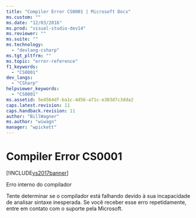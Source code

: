```yaml
---
title: "Compiler Error CS0001 | Microsoft Docs"
ms.custom: ""
ms.date: "12/03/2016"
ms.prod: "visual-studio-dev14"
ms.reviewer: ""
ms.suite: ""
ms.technology: 
  - "devlang-csharp"
ms.tgt_pltfrm: ""
ms.topic: "error-reference"
f1_keywords: 
  - "CS0001"
dev_langs: 
  - "CSharp"
helpviewer_keywords: 
  - "CS0001"
ms.assetid: 5e4564df-ba1c-4d56-a71c-e383d7c3dda2
caps.latest.revision: 11
caps.handback.revision: 11
author: "BillWagner"
ms.author: "wiwagn"
manager: "wpickett"
---
```

# Compiler Error CS0001
[!INCLUDE[vs2017banner](../../../csharp/includes/vs2017banner.md)]

Erro interno do compilador  
  
 Tente determinar se o compilador está falhando devido à sua incapacidade de analisar sintaxe inesperada.  Se você receber esse erro repetidamente, entre em contato com o suporte pela Microsoft.